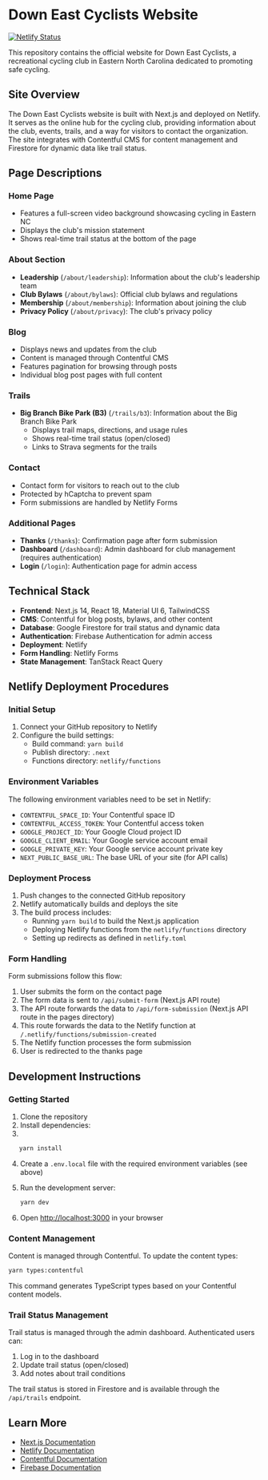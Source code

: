 # Down East Cyclists Website

[![Netlify Status](https://api.netlify.com/api/v1/badges/47e830dc-27c3-406d-901c-257eb9473523/deploy-status)](https://app.netlify.com/sites/downeast/deploys)

This repository contains the official website for Down East Cyclists, a recreational cycling club in Eastern North Carolina dedicated to promoting safe cycling.

## Site Overview

The Down East Cyclists website is built with Next.js and deployed on Netlify. It serves as the online hub for the cycling club, providing information about the club, events, trails, and a way for visitors to contact the organization. The site integrates with Contentful CMS for content management and Firestore for dynamic data like trail status.

## Page Descriptions

### Home Page

- Features a full-screen video background showcasing cycling in Eastern NC
- Displays the club's mission statement
- Shows real-time trail status at the bottom of the page

### About Section

- **Leadership** (`/about/leadership`): Information about the club's leadership team
- **Club Bylaws** (`/about/bylaws`): Official club bylaws and regulations
- **Membership** (`/about/membership`): Information about joining the club
- **Privacy Policy** (`/about/privacy`): The club's privacy policy

### Blog

- Displays news and updates from the club
- Content is managed through Contentful CMS
- Features pagination for browsing through posts
- Individual blog post pages with full content

### Trails

- **Big Branch Bike Park (B3)** (`/trails/b3`): Information about the Big Branch Bike Park
  - Displays trail maps, directions, and usage rules
  - Shows real-time trail status (open/closed)
  - Links to Strava segments for the trails

### Contact

- Contact form for visitors to reach out to the club
- Protected by hCaptcha to prevent spam
- Form submissions are handled by Netlify Forms

### Additional Pages

- **Thanks** (`/thanks`): Confirmation page after form submission
- **Dashboard** (`/dashboard`): Admin dashboard for club management (requires authentication)
- **Login** (`/login`): Authentication page for admin access

## Technical Stack

- **Frontend**: Next.js 14, React 18, Material UI 6, TailwindCSS
- **CMS**: Contentful for blog posts, bylaws, and other content
- **Database**: Google Firestore for trail status and dynamic data
- **Authentication**: Firebase Authentication for admin access
- **Deployment**: Netlify
- **Form Handling**: Netlify Forms
- **State Management**: TanStack React Query

## Netlify Deployment Procedures

### Initial Setup

1. Connect your GitHub repository to Netlify
2. Configure the build settings:
   - Build command: `yarn build`
   - Publish directory: `.next`
   - Functions directory: `netlify/functions`

### Environment Variables

The following environment variables need to be set in Netlify:

- `CONTENTFUL_SPACE_ID`: Your Contentful space ID
- `CONTENTFUL_ACCESS_TOKEN`: Your Contentful access token
- `GOOGLE_PROJECT_ID`: Your Google Cloud project ID
- `GOOGLE_CLIENT_EMAIL`: Your Google service account email
- `GOOGLE_PRIVATE_KEY`: Your Google service account private key
- `NEXT_PUBLIC_BASE_URL`: The base URL of your site (for API calls)

### Deployment Process

1. Push changes to the connected GitHub repository
2. Netlify automatically builds and deploys the site
3. The build process includes:
   - Running `yarn build` to build the Next.js application
   - Deploying Netlify functions from the `netlify/functions` directory
   - Setting up redirects as defined in `netlify.toml`

### Form Handling

Form submissions follow this flow:

1. User submits the form on the contact page
2. The form data is sent to `/api/submit-form` (Next.js API route)
3. The API route forwards the data to `/api/form-submission` (Next.js API route in the pages directory)
4. This route forwards the data to the Netlify function at `/.netlify/functions/submission-created`
5. The Netlify function processes the form submission
6. User is redirected to the thanks page

## Development Instructions

### Getting Started

1. Clone the repository
2. Install dependencies:
3.

```bash
   yarn install
   ```

4. Create a `.env.local` file with the required environment variables (see above)
5. Run the development server:

   ```bash
   yarn dev
   ```

6. Open [http://localhost:3000](http://localhost:3000) in your browser

### Content Management

Content is managed through Contentful. To update the content types:

```bash
yarn types:contentful
```

This command generates TypeScript types based on your Contentful content models.

### Trail Status Management

Trail status is managed through the admin dashboard. Authenticated users can:

1. Log in to the dashboard
2. Update trail status (open/closed)
3. Add notes about trail conditions

The trail status is stored in Firestore and is available through the `/api/trails` endpoint.

## Learn More

- [Next.js Documentation](https://nextjs.org/docs)
- [Netlify Documentation](https://docs.netlify.com/)
- [Contentful Documentation](https://www.contentful.com/developers/docs/)
- [Firebase Documentation](https://firebase.google.com/docs)
